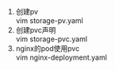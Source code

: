 1. 创建pv  
vim storage-pv.yaml
2. 创建pvc声明  
vim storage-pvc.yaml
3. nginx的pod使用pvc  
vim nginx-deployment.yaml
